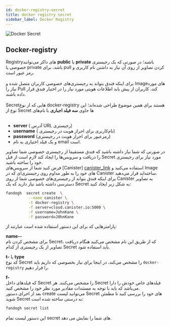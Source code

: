 ```yaml
---
id: docker-registry-secret
title: docker registry secret
sidebar_label: Docker Registry
---
```


![Docker Secret](/img/docs/secret_docker.svg "Docker Secret")

## Docker-registry
Registryهای داکر می‌توانند **public** یا **private** باشند؛ در صورتی که یک رجیستری خصوصی یا private باشد، برای pull کردن تصاویر از روی آن نیاز به داشتن نام کاربری و رمز عبور است.<br/><br/>
برای اینکه فندق بتواند به رجیستری‌های خصوصی کاربران متصل شده و Imageهای مورد نیاز را Pull کند، کاربران از پیش باید اطلاعات هویتی مورد نیاز را در اختیار فندق قرار داده باشند.<br/><br/>
Secretهایی که از نوع docker-registry هستند برای همین موضوع طراحی شده‌اند؛ این نوع از Secret ها حاوی **سه فیلد اجباری** با نام‌های<br/><br/>
- **server** ( آدرس URL رجیستری)<br/>
- **username** ( نام‌کاربری برای احراز هویت در رجیستری)<br/>
- **password** (رمزعبور برای احراز هویت در رجیستری)<br/>
-  و یک فیلد اختیاری به نام email  است.<br/>

در صورتی که شما نیاز داشته باشید که فندق مستقیما از رجیستری خصوصی شما تصاویر را دریافت و سرویس‌ها را ایجاد کند لازم است از قبل Secret مورد نیاز برای رجیستری خود را ساخته باشید.<br/>
فرض کنید شما از سرویس‌های [Canister] [canister_link] استفاده می‌کنید و Image های خود را به طور مداوم روی رجیستری‌ای که در Canister ساخته‌اید قرار می‌دهید.<br/>
برای اینکه فندق بتواند از رجیستری‌های خصوصی شما از روی Canister به تصاویر دسترسی داشته باشد نیاز دارید که یک Secret به شکل زیر ایجاد کنید:

```bash
fandogh  secret create  \
          --name canister \
          -t docker-registry \
          -f server=cloud.canister.io:5000 \
          -f username=JohnKane \
          -f password=J0hnKane
```

پارامتر‌هایی که برای این دستور استفاده شده است عبارتند از:

**name--**<br/>
برای مشخص کردن نام Secret، که از طریق این نام مشخص می‌کنید هنگام دریافت تصاویر از یک رجیستری از کدام Secret باید استفاده شود.

**t-** یا **type**<br/>
که نوع Secret را مشخص می‌کند، در اینجا برای نیاز بخصوصی که داریم باید `docker-registry` را قرار دهیم.

**f-**<br/>
که فیلد‌های داخل Secret را مشخص می‌کنند. هر Secret فیلد‌های خاص خودش را دارا می‌باشد که باید با توجه به مستندات مقادیر مورد نظر خود را مشخص کنید.<br/>
بعد از اجرای دستور create می‌توانید لیست Secret های خود را بررسی کنید تا مطمئن شوید Secret به درستی ساخته شده است:

```bash
fandogh secret list
```

این دستور لیست تمام secret های شما را نمایش می دهد.

[canister_link]: https://canister.io

